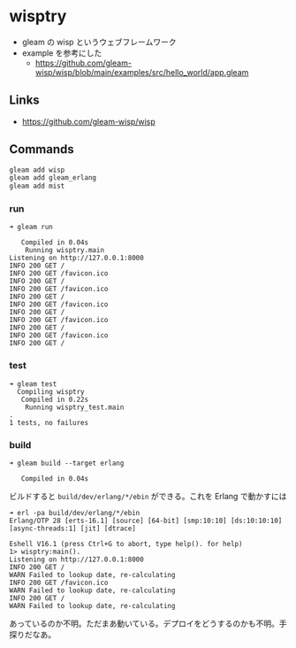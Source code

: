 # wisptry

- gleam の wisp というウェブフレームワーク
- example を参考にした
  - https://github.com/gleam-wisp/wisp/blob/main/examples/src/hello_world/app.gleam

## Links
- https://github.com/gleam-wisp/wisp

## Commands
```bash
gleam add wisp
gleam add gleam_erlang
gleam add mist
```

### run
```console
➜ gleam run

   Compiled in 0.04s
    Running wisptry.main
Listening on http://127.0.0.1:8000
INFO 200 GET /
INFO 200 GET /favicon.ico
INFO 200 GET /
INFO 200 GET /favicon.ico
INFO 200 GET /
INFO 200 GET /favicon.ico
INFO 200 GET /
INFO 200 GET /favicon.ico
INFO 200 GET /
INFO 200 GET /favicon.ico
INFO 200 GET /
```

### test
```console
➜ gleam test
  Compiling wisptry
   Compiled in 0.22s
    Running wisptry_test.main
.
1 tests, no failures
```

### build
```console
➜ gleam build --target erlang

   Compiled in 0.04s
```

ビルドすると `build/dev/erlang/*/ebin` ができる。これを Erlang で動かすには

```console
➜ erl -pa build/dev/erlang/*/ebin
Erlang/OTP 28 [erts-16.1] [source] [64-bit] [smp:10:10] [ds:10:10:10] [async-threads:1] [jit] [dtrace]

Eshell V16.1 (press Ctrl+G to abort, type help(). for help)
1> wisptry:main().
Listening on http://127.0.0.1:8000
INFO 200 GET /
WARN Failed to lookup date, re-calculating
INFO 200 GET /favicon.ico
WARN Failed to lookup date, re-calculating
INFO 200 GET /
WARN Failed to lookup date, re-calculating
```

あっているのか不明。ただまあ動いている。デプロイをどうするのかも不明。手探りだなあ。
